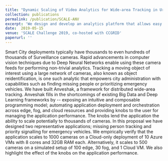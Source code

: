 ```yaml
---
title: "Dynamic Scaling of Video Analytics for Wide-area Tracking in Urban Spaces"
collection: publications
permalink: /publication/SCALE-ANV
excerpt: 'We design and develop an analytics platform that allows easy composability of these neural networks to solve the problem of wide-area tracking. The platform solves multiple system side challenges that would otherwise hamper or complicate the development of such applications.'
date:  2019-05-15
venue: 'SCALE Challenge 2019, co-hosted with CCGRID'
paperurl: ''
---
```

Smart City deployments typically have thousands to even hundreds of thousands of Surveillance cameras. Rapid advancements in computer vision techniques due to Deep Neural Networks enable using these camera feeds for performing non-trivial analytics. Tracking a moving object of interest using a large network of cameras, also known as object reidentification, is one such analytic that empowers city administration with capabilities such as finding missing people or prioritizing emergency vehicles. We have built Anveshak, a framework for distributed wide-area tracking. Anveshak fills in the shortcomings of existing Big Data and Deep Learning frameworks by -- exposing an intuitive and composable programming model; automating application deployment and orchestration across edge, fog, and cloud resources and providing knobs to the user for managing the application performance. The knobs lend the application the ability to scale potentially to thousands of cameras. In this proposal we have designed two representative applications; missing person tracking and priority signalling for emergency vehicles.
	We empirically verify that the application scales to 1000 cameras on a Cloud-only deployment of 10 Azure VMs with 8 cores and 32GB RAM each. Alternatively, it scales to 500 cameras on a simulated setup of 100 edge, 30 fog, and 1 Cloud VM. We also highlight the effect of the knobs on the application performance.


